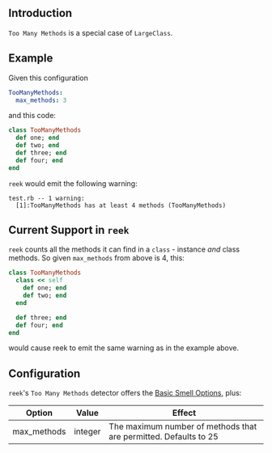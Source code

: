 ## Introduction

`Too Many Methods` is a special case of `LargeClass`. 

## Example

Given this configuration

```yaml
TooManyMethods:
  max_methods: 3
```

and this code:

```Ruby
class TooManyMethods
  def one; end
  def two; end
  def three; end
  def four; end
end
```

`reek` would emit the following warning:

```
test.rb -- 1 warning:
  [1]:TooManyMethods has at least 4 methods (TooManyMethods)
```
## Current Support in `reek`

`reek` counts all the methods it can find in a `class` - instance *and* class methods. So given `max_methods` from above is 4, this:

```Ruby
class TooManyMethods
  class << self
    def one; end
    def two; end
  end

  def three; end
  def four; end
end
```

would cause reek to emit the same warning as in the example above.

## Configuration

`reek`'s `Too Many Methods` detector offers the [Basic Smell Options](Basic-Smell-Options.md), plus:

| Option         | Value       | Effect  |
| ---------------|-------------|---------|
| max_methods     | integer | The maximum number of methods that are permitted. Defaults to 25 |
